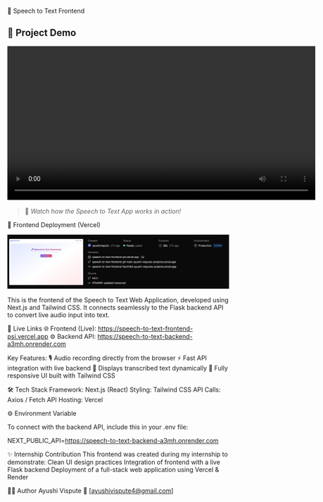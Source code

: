 🎨 Speech to Text Frontend

## 🎥 Project Demo

<video src="https://github.com/AyushiVispute/speech-to-text-frontend/assets/123456789/Speech-to-text.mp4" controls width="700"></video>

> 🎯 *Watch how the Speech to Text App works in action!*


🎨 Frontend Deployment (Vercel)

![alt text](image.png)


This is the frontend of the Speech to Text Web Application, developed using Next.js and Tailwind CSS.
It connects seamlessly to the Flask backend API to convert live audio input into text.

🚀 Live Links
🌐 Frontend (Live): https://speech-to-text-frontend-psi.vercel.app
⚙️ Backend API: https://speech-to-text-backend-a3mh.onrender.com


Key Features:
🎙️ Audio recording directly from the browser
⚡ Fast API integration with live backend
💬 Displays transcribed text dynamically
📱 Fully responsive UI built with Tailwind CSS

🛠️ Tech Stack
Framework: Next.js (React)
Styling: Tailwind CSS
API Calls: Axios / Fetch API
Hosting: Vercel



⚙️ Environment Variable

To connect with the backend API, include this in your .env file:

NEXT_PUBLIC_API=https://speech-to-text-backend-a3mh.onrender.com



✨ Internship Contribution
This frontend was created during my internship to demonstrate:
Clean UI design practices
Integration of frontend with a live Flask backend
Deployment of a full-stack web application using Vercel & Render


🧑‍💻 Author
Ayushi Vispute
📧 [ayushivispute4@gmail.com]
 







